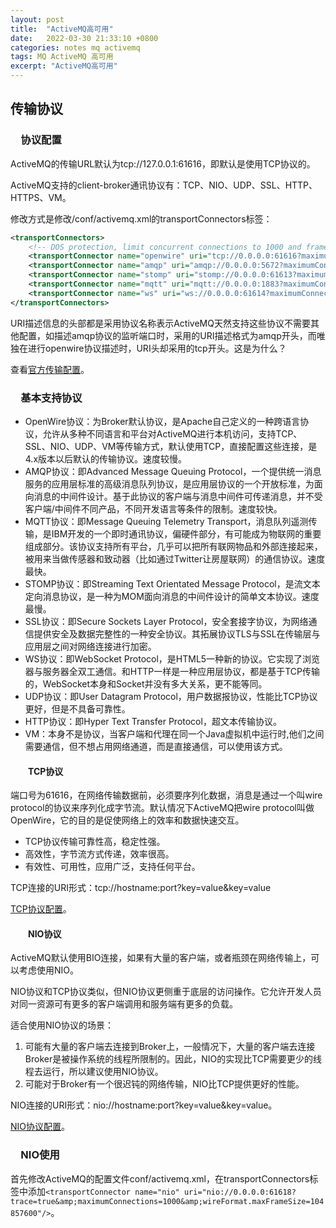 ```yaml
---
layout: post
title:  "ActiveMQ高可用"
date:   2022-03-30 21:33:10 +0800
categories: notes mq activemq
tags: MQ ActiveMQ 高可用
excerpt: "ActiveMQ高可用"
---
```


## 传输协议

### &emsp;协议配置

ActiveMQ的传输URL默认为tcp://127.0.0.1:61616，即默认是使用TCP协议的。

ActiveMQ支持的client-broker通讯协议有：TCP、NIO、UDP、SSL、HTTP、HTTPS、VM。

修改方式是修改/conf/activemq.xml的transportConnectors标签：

```xml
<transportConnectors>
    <!-- DOS protection, limit concurrent connections to 1000 and frame size to 100MB -->
    <transportConnector name="openwire" uri="tcp://0.0.0.0:61616?maximumConnections=1000&amp;wireFormat.maxFrameSize=104857600"/>
    <transportConnector name="amqp" uri="amqp://0.0.0.0:5672?maximumConnections=1000&amp;wireFormat.maxFrameSize=104857600"/>
    <transportConnector name="stomp" uri="stomp://0.0.0.0:61613?maximumConnections=1000&amp;wireFormat.maxFrameSize=104857600"/>
    <transportConnector name="mqtt" uri="mqtt://0.0.0.0:1883?maximumConnections=1000&amp;wireFormat.maxFrameSize=104857600"/>
    <transportConnector name="ws" uri="ws://0.0.0.0:61614?maximumConnections=1000&amp;wireFormat.maxFrameSize=104857600"/>
</transportConnectors>
```

URI描述信息的头部都是采用协议名称表示ActiveMQ天然支持这些协议不需要其他配置，如描述amqp协议的监听端口时，采用的URI描述格式为amqp开头，而唯独在进行openwire协议描述时，URI头却采用的tcp开头。这是为什么？

查看[官方传输配置](https://activemq.apache.org/configuring-transports)。

### &emsp;基本支持协议

+ OpenWire协议：为Broker默认协议，是Apache自己定义的一种跨语言协议，允许从多种不同语言和平台对ActiveMQ进行本机访问，支持TCP、SSL、NIO、UDP、VM等传输方式，默认使用TCP，直接配置这些连接，是4.x版本以后默认的传输协议。速度较慢。
+ AMQP协议：即Advanced Message Queuing Protocol，一个提供统一消息服务的应用层标准的高级消息队列协议，是应用层协议的一个开放标准，为面向消息的中间件设计。基于此协议的客户端与消息中间件可传递消息，并不受客户端/中间件不同产品，不同开发语言等条件的限制。速度较快。
+ MQTT协议：即Message Queuing Telemetry Transport，消息队列遥测传输，是IBM开发的一个即时通讯协议，偏硬件部分，有可能成为物联网的重要组成部分。该协议支持所有平台，几乎可以把所有联网物品和外部连接起来，被用来当做传感器和致动器（比如通过Twitter让房屋联网）的通信协议。速度最快。
+ STOMP协议：即Streaming Text Orientated Message Protocol，是流文本定向消息协议，是一种为MOM面向消息的中间件设计的简单文本协议。速度最慢。
+ SSL协议：即Secure Sockets Layer Protocol，安全套接字协议，为网络通信提供安全及数据完整性的一种安全协议。其拓展协议TLS与SSL在传输层与应用层之间对网络连接进行加密。
+ WS协议：即WebSocket Protocol，是HTML5一种新的协议。它实现了浏览器与服务器全双工通信。和HTTP一样是一种应用层协议，都是基于TCP传输的，WebSocket本身和Socket并没有多大关系，更不能等同。
+ UDP协议：即User Datagram Protocol，用户数据报协议，性能比TCP协议更好，但是不具备可靠性。
+ HTTP协议：即Hyper Text Transfer Protocol，超文本传输协议。
+ VM：本身不是协议，当客户端和代理在同一个Java虚拟机中运行时,他们之间需要通信，但不想占用网络通道，而是直接通信，可以使用该方式。

#### &emsp;&emsp;TCP协议

端口号为61616，在网络传输数据前，必须要序列化数据，消息是通过一个叫wire protocol的协议来序列化成字节流。默认情况下ActiveMQ把wire protocol叫做OpenWire，它的目的是促使网络上的效率和数据快速交互。

+ TCP协议传输可靠性高，稳定性强。
+ 高效性，字节流方式传递，效率很高。
+ 有效性、可用性，应用广泛，支持任何平台。

TCP连接的URI形式：tcp://hostname:port?key=value&key=value

[TCP协议配置](https://activemq.apache.org/tcp-transport-reference)。

#### &emsp;&emsp;NIO协议

ActiveMQ默认使用BIO连接，如果有大量的客户端，或者瓶颈在网络传输上，可以考虑使用NIO。

NIO协议和TCP协议类似，但NIO协议更侧重于底层的访问操作。它允许开发人员对同一资源可有更多的客户端调用和服务端有更多的负载。

适合使用NIO协议的场景：

1. 可能有大量的客户端去连接到Broker上，一般情况下，大量的客户端去连接Broker是被操作系统的线程所限制的。因此，NIO的实现比TCP需要更少的线程去运行，所以建议使用NIO协议。
2. 可能对于Broker有一个很迟钝的网络传输，NIO比TCP提供更好的性能。

NIO连接的URI形式：nio://hostname:port?key=value&key=value。

[NIO协议配置](https://activemq.apache.org/nio-transport-reference)。

### &emsp;NIO使用

首先修改ActiveMQ的配置文件conf/activemq.xml，在transportConnectors标签中添加`<transportConnector name="nio" uri="nio://0.0.0.0:61618?trace=true&amp;maximumConnections=1000&amp;wireFormat.maxFrameSize=104857600"/>`。